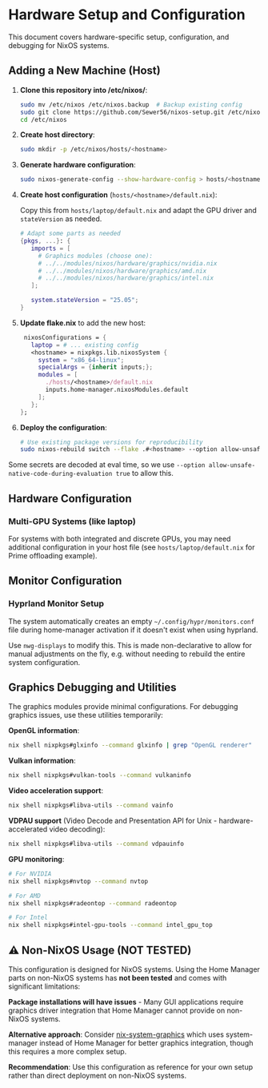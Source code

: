 # Hardware Setup and Configuration

This document covers hardware-specific setup, configuration, and debugging for NixOS systems.

## Adding a New Machine (Host)

1. **Clone this repository into /etc/nixos/**:

   ```bash
   sudo mv /etc/nixos /etc/nixos.backup  # Backup existing config
   sudo git clone https://github.com/Sewer56/nixos-setup.git /etc/nixos
   cd /etc/nixos
   ```

2. **Create host directory**:
   ```bash
   sudo mkdir -p /etc/nixos/hosts/<hostname>
   ```

3. **Generate hardware configuration**:
   ```bash
   sudo nixos-generate-config --show-hardware-config > hosts/<hostname>/hardware-configuration.nix
   ```

4. **Create host configuration** (`hosts/<hostname>/default.nix`):

   Copy this from `hosts/laptop/default.nix` and adapt the GPU
   driver and `stateVersion` as needed.

   ```nix
   # Adapt some parts as needed
   {pkgs, ...}: {
      imports = [
        # Graphics modules (choose one):
        # ../../modules/nixos/hardware/graphics/nvidia.nix
        # ../../modules/nixos/hardware/graphics/amd.nix 
        # ../../modules/nixos/hardware/graphics/intel.nix
      ];

      system.stateVersion = "25.05";
   }
   ```

5. **Update flake.nix** to add the new host:
   ```nix
    nixosConfigurations = {
      laptop = # ... existing config
      <hostname> = nixpkgs.lib.nixosSystem {
        system = "x86_64-linux";
        specialArgs = {inherit inputs;};
        modules = [
          ./hosts/<hostname>/default.nix
          inputs.home-manager.nixosModules.default
        ];
      };
   };
   ```

6. **Deploy the configuration**:
   ```bash
   # Use existing package versions for reproducibility
   sudo nixos-rebuild switch --flake .#<hostname> --option allow-unsafe-native-code-during-evaluation true
   ```

Some secrets are decoded at eval time, so we use `--option allow-unsafe-native-code-during-evaluation true` to allow this.

## Hardware Configuration

### Multi-GPU Systems (like laptop)

For systems with both integrated and discrete GPUs, you may need additional configuration in your host file (see `hosts/laptop/default.nix` for Prime offloading example).

## Monitor Configuration

### Hyprland Monitor Setup

The system automatically creates an empty `~/.config/hypr/monitors.conf` file during home-manager activation if it doesn't exist when using hyprland.

Use `nwg-displays` to modify this.
This is made non-declarative to allow for manual adjustments on the fly, e.g. without needing to rebuild the entire system configuration.

## Graphics Debugging and Utilities

The graphics modules provide minimal configurations. For debugging graphics issues, use these utilities temporarily:

**OpenGL information**:
```bash
nix shell nixpkgs#glxinfo --command glxinfo | grep "OpenGL renderer"
```

**Vulkan information**:
```bash
nix shell nixpkgs#vulkan-tools --command vulkaninfo
```

**Video acceleration support**:
```bash
nix shell nixpkgs#libva-utils --command vainfo
```

**VDPAU support** (Video Decode and Presentation API for Unix - hardware-accelerated video decoding):
```bash
nix shell nixpkgs#libva-utils --command vdpauinfo
```

**GPU monitoring**:
```bash
# For NVIDIA
nix shell nixpkgs#nvtop --command nvtop

# For AMD
nix shell nixpkgs#radeontop --command radeontop

# For Intel
nix shell nixpkgs#intel-gpu-tools --command intel_gpu_top
```

## ⚠️ Non-NixOS Usage (NOT TESTED)

This configuration is designed for NixOS systems. Using the Home Manager parts on non-NixOS systems has **not been tested** and comes with significant limitations:

**Package installations will have issues** - Many GUI applications require graphics driver integration that Home Manager cannot provide on non-NixOS systems.

**Alternative approach**: Consider [nix-system-graphics](https://github.com/soupglasses/nix-system-graphics) which uses system-manager instead of Home Manager for better graphics integration, though this requires a more complex setup.

**Recommendation**: Use this configuration as reference for your own setup rather than direct deployment on non-NixOS systems.
